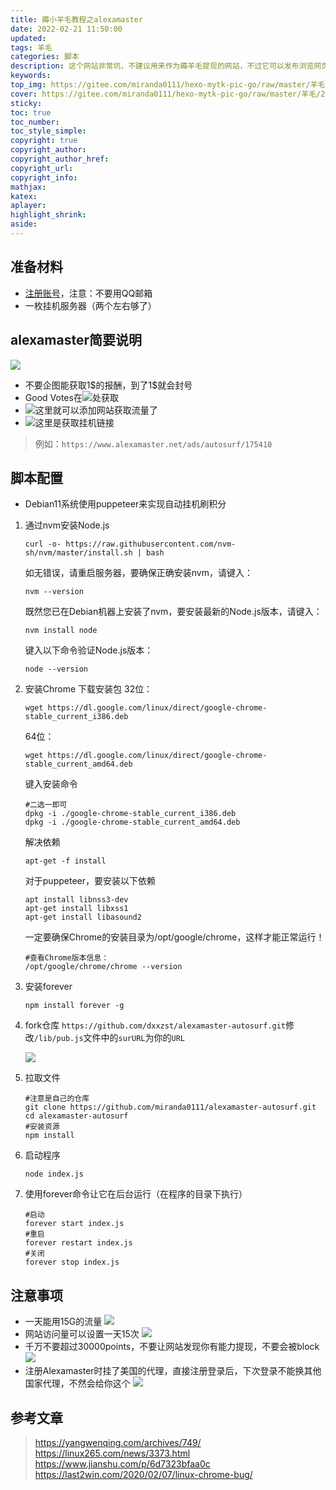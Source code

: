 ```yaml
---
title: 薅小羊毛教程之alexamaster
date: 2022-02-21 11:50:00
updated: 
tags: 羊毛
categories: 脚本
description: 这个网站非常坑，不建议用来作为薅羊毛提现的网站，不过它可以发布浏览网页的任务，从而为站点获取访问量。
keywords:
top_img: https://gitee.com/miranda0111/hexo-mytk-pic-go/raw/master/羊毛/202202211141248.png
cover: https://gitee.com/miranda0111/hexo-mytk-pic-go/raw/master/羊毛/202202211141248.png
sticky:
toc: true
toc_number: 
toc_style_simple: 
copyright: true
copyright_author:
copyright_author_href:
copyright_url:
copyright_info:
mathjax:
katex:
aplayer:
highlight_shrink:
aside:
---
```


## 准备材料

 - [注册账号](https://www.alexamaster.net/)，注意：不要用QQ邮箱
 - 一枚挂机服务器（两个左右够了）

## alexamaster简要说明
![](https://gitee.com/miranda0111/hexo-mytk-pic-go/raw/master/羊毛/202202211146271.png)
 - 不要企图能获取1\$的报酬，到了1\$就会封号
 - Good Votes在![](https://gitee.com/miranda0111/hexo-mytk-pic-go/raw/master/羊毛/202202211148002.png)处获取
 - ![](https://gitee.com/miranda0111/hexo-mytk-pic-go/raw/master/羊毛/202202211148614.png)这里就可以添加网站获取流量了
 - ![](https://gitee.com/miranda0111/hexo-mytk-pic-go/raw/master/羊毛/202202211149082.png)这里是获取挂机链接
>例如：`https://www.alexamaster.net/ads/autosurf/175410`

## 脚本配置

 - Debian11系统使用puppeteer来实现自动挂机刷积分
 1. 通过nvm安装Node.js
    ```
    curl -o- https://raw.githubusercontent.com/nvm-sh/nvm/master/install.sh | bash
    ```
    如无错误，请重启服务器，要确保正确安装nvm，请键入：
    ```
    nvm --version
    ```
    既然您已在Debian机器上安装了nvm，要安装最新的Node.js版本，请键入：
    ```
    nvm install node
    ```
    键入以下命令验证Node.js版本：
    ```
    node --version
    ```
 2. 安装Chrome
    下载安装包
    32位：
    ```
    wget https://dl.google.com/linux/direct/google-chrome-stable_current_i386.deb
    ```
    64位：
    ```
    wget https://dl.google.com/linux/direct/google-chrome-stable_current_amd64.deb
    ```
    键入安装命令
    ```
    #二选一即可
    dpkg -i ./google-chrome-stable_current_i386.deb
    dpkg -i ./google-chrome-stable_current_amd64.deb
    ```
    解决依赖
    ```
    apt-get -f install
    ```
    对于puppeteer，要安装以下依赖
    ```
    apt install libnss3-dev
    apt-get install libxss1
    apt-get install libasound2
    ```
    一定要确保Chrome的安装目录为/opt/google/chrome，这样才能正常运行！
    ```
    #查看Chrome版本信息：
    /opt/google/chrome/chrome --version
    ```
 3. 安装forever
    ```
    npm install forever -g
    ```
 4. fork仓库
    `https://github.com/dxxzst/alexamaster-autosurf.git`修改`/lib/pub.js`文件中的`surURL`为你的`URL`
    
    ![](https://gitee.com/miranda0111/hexo-mytk-pic-go/raw/master/羊毛/202202211225445.png)

 5. 拉取文件
    ```
    #注意是自己的仓库
    git clone https://github.com/miranda0111/alexamaster-autosurf.git
    cd alexamaster-autosurf
    #安装资源
    npm install
    ```
 6. 启动程序
    ```
    node index.js
    ```
 7. 使用forever命令让它在后台运行（在程序的目录下执行）
    ```
    #启动
    forever start index.js
    #重启
    forever restart index.js
    #关闭
    forever stop index.js
    ```
## 注意事项
 - 一天能用15G的流量
![](https://gitee.com/miranda0111/hexo-mytk-pic-go/raw/master/羊毛/202202211232816.png)
 - 网站访问量可以设置一天15次
![](https://gitee.com/miranda0111/hexo-mytk-pic-go/raw/master/羊毛/202202211234438.png)
 - 千万不要超过30000points，不要让网站发现你有能力提现，不要会被block
![](https://gitee.com/miranda0111/hexo-mytk-pic-go/raw/master/羊毛/202202211239239.png)
 - 注册Alexamaster时挂了美国的代理，直接注册登录后，下次登录不能换其他国家代理，不然会给你这个
![](https://gitee.com/miranda0111/hexo-mytk-pic-go/raw/master/羊毛/202202211243049.png)

## 参考文章
>https://yangwenqing.com/archives/749/
https://linux265.com/news/3373.html
https://www.jianshu.com/p/6d7323bfaa0c
https://last2win.com/2020/02/07/linux-chrome-bug/